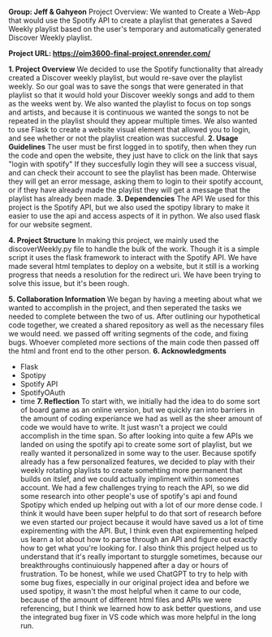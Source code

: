 **Group: Jeff & Gahyeon**
Project Overview: We wanted to Create a Web-App that would use the Spotify API to create a
playlist that generates a Saved Weekly playlist based on the user's temporary and automatically generated Discover Weekly playlist.

**Project URL: https://oim3600-final-project.onrender.com/**

**1. Project Overview**
We decided to use the Spotify functionality that already created a Discover weekly playlist, but would re-save over the playlist weekly. So our goal was to save the songs that were generated in that playlist so that it would hold your Discover weekly songs and add to them as the weeks went by. We also wanted the playlist to focus on top songs and artists, and because it is continuous we wanted the songs to not be repeated in the playlist should they appear multiple times. We also wanted to use Flask to create a website visual element that allowed you to login, and see whether or not the playlist creation was succesful. 
**2. Usage Guidelines**
The user must be first logged in to spotify, then when they run the code and open the website, they just have to click on the link that says "login with spotify" If they succesfully login they will see a success visual, and can check their account to see the playlist has been made. Ohterwise they will get an error message, asking them to login to their spotify account, or if they have already made the playlist they will get a message that the playlist has already been made. 
**3. Dependencies**
The API We used for this project is the Spotify API, but we also used the spotipy library to make it easier to use the api and access aspects of it in python. We also used flask for our website segment. 

**4. Project Structure**
In making this project, we mainly used the discoverWeekly.py file to handle the bulk of the work. Though it is a simple script it uses the flask framework to interact with the Spotify API. We have made several html templates to deploy on a website, but it still is a working progress that needs a resolution for the redirect uri. We have been trying to solve this issue, but it's been rough. 

**5. Collaboration Information**
We began by having a meeting about what we wanted to accomplish in the project, and then seperated the tasks we needed to complete between the two of us. After outlining our hypothetical code together, we created a shared repository as well as the necessary files we would need. we passed off writing segments of the code, and fixing bugs. Whoever completed more sections of the main code then passed off the html and front end to the other person. 
**6. Acknowledgments**
- Flask
- Spotipy 
- Spotify API 
- SpotifyOAuth
- time
**7. Reflection**
To start with, we initially had the idea to do some sort of board game as an online version, but we quickly ran into barriers in the amount of coding experiance we had as well as the sheer amount of code we would have to write. It just wasn't a project we could accomplish in the time span. So after looking into quite a few APIs we landed on using the spotify api to create some sort of playlist, but we really wanted it personalized in some way to the user. Because spotify already has a few personalized features, we decided to play with their weekly rotating playlists to create somehting more permanent that builds on itslef, and we could actually impliment within someones account. 
We had a few challenges trying to reach the API, so we did some research into other people's use of spotify's api and found Spotipy which ended up helping out with a lot of our more dense code. I think it would have been super helpful to do that sort of research before we even started our project because it would have saved us a lot of time expirementing with the API. 
But, I think even that expirementing helped us learn a lot about how to parse through an API and figure out exactly how to get what you're looking for. I also think this project helped us to understand that it's really important to sturggle sometimes, because our breakthroughs continuiously happened after a day or hours of frustration. 
To be honest, while we used ChatGPT to try to help with some bug fixes, especially in our original project idea and before we used spotipy, it wasn't the most helpful when it came to our code, because of the amount of different html files and APIs we were referencing, but I think we learned how to ask better questions, and use the integrated bug fixer in VS code which was more helpful in the long run. 

 

